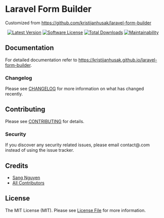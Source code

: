 # Laravel Form Builder 

Customized from https://github.com/kristijanhusak/laravel-form-builder

<p align="center">
    <a href="https://packagist.org/packages/tiryaq/form-builder"><img src="https://img.shields.io/packagist/v/tiryaq/form-builder.svg?style=flat-square" alt="Latest Version"></a>
    <a href="/LICENSE"><img src="https://img.shields.io/badge/license-MIT-brightgreen.svg?style=flat-square" alt="Software License"></a>
    <a href="https://packagist.org/packages/tiryaq/form-builder"><img src="https://img.shields.io/packagist/dt/tiryaq/form-builder.svg?style=flat-square" alt="Total Downloads"></a>
    <a href="https://codeclimate.com/github/tiryaq/laravel-form-builder/maintainability"><img src="https://api.codeclimate.com/v1/badges/a6e4612307e3b3bf8252/maintainability" alt="Maintainability"></a>
</p>

## Documentation
For detailed documentation refer to https://kristijanhusak.github.io/laravel-form-builder.

### Changelog

Please see [CHANGELOG](CHANGELOG.md) for more information on what has changed recently.

## Contributing

Please see [CONTRIBUTING](CONTRIBUTING.md) for details.

### Security

If you discover any security related issues, please email contact@.com instead of using the issue tracker.

## Credits

- [Sang Nguyen](https://github.com/sangnguyenplus)
- [All Contributors](../../contributors)

## License

The MIT License (MIT). Please see [License File](LICENSE) for more information.
